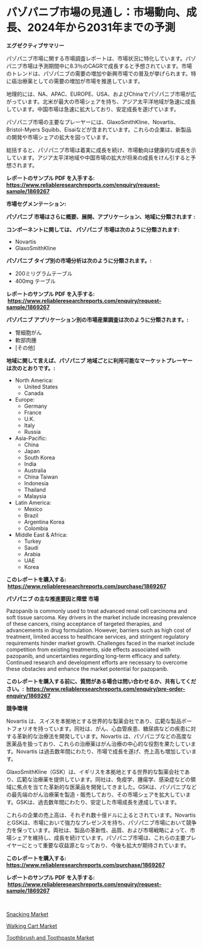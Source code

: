 <p><h1>パゾパニブ市場の見通し：市場動向、成長、2024年から2031年までの予測</h1></p><p><strong>エグゼクティブサマリー</strong></p>
<p><p>パゾパニブ市場に関する市場調査レポートは、市場状況に特化しています。パゾパニブ市場は予測期間中に8.3％のCAGRで成長すると予想されています。市場のトレンドは、パゾパニブの需要の増加や新興市場での普及が挙げられます。特に癌治療薬としての需要の増加が市場を推進しています。</p><p>地理的には、NA、APAC、EUROPE、USA、およびChinaでパゾパニブ市場が広がっています。北米が最大の市場シェアを持ち、アジア太平洋地域が急速に成長しています。中国市場は急速に拡大しており、安定成長を遂げています。</p><p>パゾパニブ市場の主要なプレーヤーには、GlaxoSmithKline、Novartis、Bristol-Myers Squibb、Eisaiなどが含まれています。これらの企業は、新製品の開発や市場シェアの拡大を図っています。</p><p>総括すると、パゾパニブ市場は着実に成長を続け、市場動向は健康的な成長を示しています。アジア太平洋地域や中国市場の拡大が将来の成長をけん引すると予想されます。</p></p>
<p><strong>レポートのサンプル PDF を入手する: <a href="https://www.reliableresearchreports.com/enquiry/request-sample/1869267">https://www.reliableresearchreports.com/enquiry/request-sample/1869267</a></strong></p>
<p><strong>市場セグメンテーション:</strong></p>
<p><strong> パゾパニブ 市場はさらに概要、展開、アプリケーション、地域に分類されます :</strong></p>
<p><strong>コンポーネントに関しては、 パゾパニブ 市場は次のように分類されます: &nbsp;</strong></p>
<p><ul><li>Novartis</li><li>GlaxoSmithKline</li></ul></p>
<p><strong> パゾパニブ タイプ別の市場分析は次のように分類されます。:</strong></p>
<p><ul><li>200ミリグラムテーブル</li><li>400mg テーブル</li></ul></p>
<p><strong>レポートのサンプル PDF を入手する: &nbsp;<a href="https://www.reliableresearchreports.com/enquiry/request-sample/1869267">https://www.reliableresearchreports.com/enquiry/request-sample/1869267</a></strong></p>
<p><strong> パゾパニブ アプリケーション別の市場産業調査は次のように分類されます。:</strong></p>
<p><ul><li>腎細胞がん</li><li>軟部肉腫</li><li>[その他]</li></ul></p>
<p><strong>地域に関して言えば、パゾパニブ 地域ごとに利用可能なマーケットプレーヤーは次のとおりです。:</strong></p>
<p><ul>
    <li>
        North America:
        <ul>
            <li>United States</li>
            <li>Canada</li>
        </ul>
    </li>
    <li>
        Europe:
        <ul>
            <li>Germany</li>
            <li>France</li>
            <li>U.K.</li>
            <li>Italy</li>
            <li>Russia</li>
        </ul>
    </li>
    <li>
        Asia-Pacific:
        <ul>
            <li>China</li>
            <li>Japan</li>
            <li>South Korea</li>
            <li>India</li>
            <li>Australia</li>
            <li>China Taiwan</li>
            <li>Indonesia</li>
            <li>Thailand</li>
            <li>Malaysia</li>
        </ul>
    </li>
    <li>
        Latin America:
        <ul>
            <li>Mexico</li>
            <li>Brazil</li>
            <li>Argentina Korea</li>
            <li>Colombia</li>
        </ul>
    </li>
    <li>
        Middle East & Africa:
        <ul>
            <li>Turkey</li>
            <li>Saudi</li>
            <li>Arabia</li>
            <li>UAE</li>
            <li>Korea</li>
        </ul>
    </li>
    </ul></p>
<p><strong>このレポートを購入する: &nbsp;<a href="https://www.reliableresearchreports.com/purchase/1869267">https://www.reliableresearchreports.com/purchase/1869267</a></strong></p>
<p><strong>パゾパニブ の主な推進要因と障壁 市場</strong></p>
<p><p>Pazopanib is commonly used to treat advanced renal cell carcinoma and soft tissue sarcoma. Key drivers in the market include increasing prevalence of these cancers, rising acceptance of targeted therapies, and advancements in drug formulation. However, barriers such as high cost of treatment, limited access to healthcare services, and stringent regulatory requirements hinder market growth. Challenges faced in the market include competition from existing treatments, side effects associated with pazopanib, and uncertainties regarding long-term efficacy and safety. Continued research and development efforts are necessary to overcome these obstacles and enhance the market potential for pazopanib.</p></p>
<p><strong>このレポートを購入する前に、質問がある場合は問い合わせるか、共有してください。:&nbsp; <a href="https://www.reliableresearchreports.com/enquiry/pre-order-enquiry/1869267">https://www.reliableresearchreports.com/enquiry/pre-order-enquiry/1869267</a></strong></p>
<p><strong>競争環境</strong></p>
<p><p>Novartis は、スイスを本拠地とする世界的な製薬会社であり、広範な製品ポートフォリオを持っています。同社は、がん、心血管疾患、糖尿病などの疾患に対する革新的な治療法を開発しています。Novartis は、パゾパニブなどの高度な医薬品を扱っており、これらの治療薬はがん治療の中心的な役割を果たしています。Novartis は過去数年間にわたり、市場で成長を遂げ、売上高も増加しています。</p><p>GlaxoSmithKline（GSK）は、イギリスを本拠地とする世界的な製薬会社であり、広範な治療薬を提供しています。同社は、免疫学、腫瘍学、感染症などの領域に焦点を当てた革新的な医薬品を開発してきました。GSKは、パゾパニブなどの最先端のがん治療薬を製造・販売しており、その市場シェアを拡大しています。GSKは、過去数年間にわたり、安定した市場成長を達成しています。</p><p>これらの企業の売上高は、それぞれ数十億ドルに上るとされています。Novartis とGSKは、市場において強力なプレゼンスを持ち、パゾパニブ市場において競争力を保っています。両社は、製品の革新性、品質、および市場戦略によって、市場シェアを維持し、成長を続けています。パゾパニブ市場は、これらの主要プレイヤーにとって重要な収益源となっており、今後も拡大が期待されています。</p></p>
<p><strong>このレポートを購入する: &nbsp; <a href="https://www.reliableresearchreports.com/purchase/1869267">https://www.reliableresearchreports.com/purchase/1869267</a></strong></p>
<p><strong>レポートのサンプル PDF を入手する: &nbsp;<a href="https://www.reliableresearchreports.com/enquiry/request-sample/1869267">https://www.reliableresearchreports.com/enquiry/request-sample/1869267</a></strong><strong></strong></p>
<p>&nbsp;</p>
<p><p><a href="https://github.com/Hazelklievgspy6vdcsmu106w/Market-Research-Report-List-1/blob/main/snacking-market.md">Snacking Market</a></p><p><a href="https://github.com/joannagoyvaerts/Market-Research-Report-List-1/blob/main/walking-cart-market.md">Walking Cart Market</a></p><p><a href="https://github.com/lubmix/Market-Research-Report-List-1/blob/main/toothbrush-and-toothpaste-market.md">Toothbrush and Toothpaste Market</a></p></p>